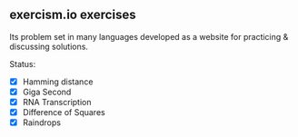 ## exercism.io exercises

Its problem set in many languages developed as a website for practicing & discussing solutions.

Status:

- [x] Hamming distance
- [x] Giga Second
- [x] RNA Transcription
- [x] Difference of Squares
- [x] Raindrops
